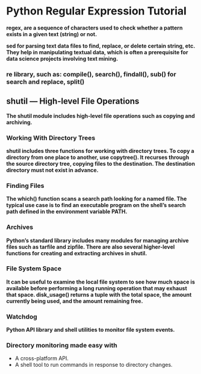 # Python Regular Expression Tutorial

**regex, are a sequence of characters used to check whether a pattern exists in a given text (string) or not.**

**sed for parsing text data files to find, replace, or delete certain string, etc. They help in manipulating textual data, which is often a prerequisite for data science projects involving text mining.**

### re library, such as: compile(), search(), findall(), sub() for search and replace, split()

## shutil — High-level File Operations

**The shutil module includes high-level file operations such as copying and archiving.**

### Working With Directory Trees

**shutil includes three functions for working with directory trees. To copy a directory from one place to another, use copytree(). It recurses through the source directory tree, copying files to the destination. The destination directory must not exist in advance.**

### Finding Files

**The which() function scans a search path looking for a named file. The typical use case is to find an executable program on the shell’s search path defined in the environment variable PATH.**

### Archives

**Python’s standard library includes many modules for managing archive files such as tarfile and zipfile. There are also several higher-level functions for creating and extracting archives in shutil.**

### File System Space

**It can be useful to examine the local file system to see how much space is available before performing a long running operation that may exhaust that space. disk_usage() returns a tuple with the total space, the amount currently being used, and the amount remaining free.**

### Watchdog

**Python API library and shell utilities to monitor file system events.**

### Directory monitoring made easy with

- A cross-platform API.
- A shell tool to run commands in response to directory changes.

